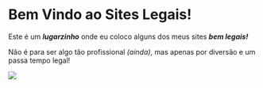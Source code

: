<h1>Bem Vindo ao Sites Legais!</h1>
<p>Este é um <em><strong>lugarzinho</strong></em> onde eu coloco alguns dos meus sites <em><strong>bem legais!</strong></em></p>
<p> Não é para ser algo tão profissional <em>(ainda)</em>, mas apenas por diversão e um passa tempo legal!</p>
<img src="https://encrypted-tbn0.gstatic.com/images?q=tbn:ANd9GcQhBOAV9bO41MENAjVMjGNlvpD-0q8KlKPcfspoXzRlCDi_g_EE-U_8dd4&s=10">
